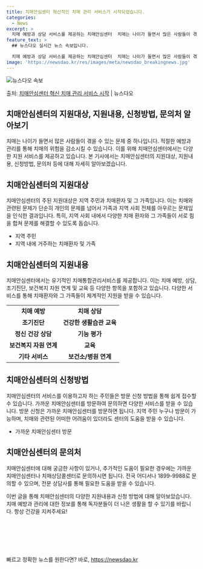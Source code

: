 ```yaml
---
title: 치매안심센터 혁신적인 치매 관리 서비스가 시작되었습니다.
categories:
  - News
excerpt: >
  치매 예방과 상담 서비스를 제공하는 치매안심센터  치매는 나이가 들면서 많은 사람들이 겪을 수 있는 문제 중…
feature_text: >
  ## 뉴스다오 실시간 뉴스 속보입니다.

  치매 예방과 상담 서비스를 제공하는 치매안심센터  치매는 나이가 들면서 많은 사람들이 겪을 수 있는 문제 중…
image: 'https://newsdao.kr/res/images/meta/newsdao_breakingnews.jpg'
---
```


![뉴스다오 속보](https://newsdao.kr/res/images/meta/newsdao_breakingnews.jpg)

<p>출처: <a href="https://newsdao.kr/4352" rel="dofollow">치매안심센터 혁신 치매 관리 서비스 시작</a> | 뉴스다오</p>

<h2 data-ke-size="size26">치매안심센터의 지원대상, 지원내용, 신청방법, 문의처 알아보기</h2>
<p data-ke-size="size16">치매는 나이가 들면서 많은 사람들이 겪을 수 있는 문제 중 하나입니다. 적절한 예방과 관리를 통해 치매의 위험을 감소시킬 수 있습니다. 이를 위해 치매안심센터에서는 다양한 지원 서비스를 제공하고 있습니다. 본 기사에서는 치매안심센터의 지원대상, 지원내용, 신청방법, 문의처 등에 대해 자세히 알아보겠습니다.</p>

<h2 data-ke-size="size24">치매안심센터의 지원대상</h2>
<p data-ke-size="size16">치매안심센터의 주된 지원대상은 지역 주민과 치매환자 및 그 가족입니다. 이는 치매와 관련된 문제가 단순히 개인의 문제를 넘어서 가족과 지역 사회 전체를 아우르는 문제임을 인식한 결과입니다. 특히, 지역 사회 내에서 다양한 치매 환자와 그 가족들이 서로 힘을 합쳐 문제를 해결할 수 있도록 돕습니다.</p>
<ul>
  <li>지역 주민</li>
  <li>지역 내에 거주하는 치매환자 및 가족</li>
</ul>

<h2 data-ke-size="size24">치매안심센터의 지원내용</h2>
<p data-ke-size="size16">치매안심센터에서는 유기적인 치매통합관리서비스를 제공합니다. 이는 치매 예방, 상담, 조기진단, 보건복지 자원 연계 및 교육 등 다양한 항목을 포함하고 있습니다. 다양한 서비스를 통해 치매환자와 그 가족들이 체계적인 지원을 받을 수 있습니다.</p>
<table>
  <tr>
    <td style="text-align: center; height: 17px;"><b>치매 예방</b></td>
    <td style="text-align: center; height: 17px;"><b>치매 상담</b></td>
  </tr>
  <tr>
    <td style="text-align: center; height: 17px;"><b>조기진단</b></td>
    <td style="text-align: center; height: 17px;"><b>건강한 생활습관 교육</b></td>
  </tr>
  <tr>
    <td style="text-align: center; height: 17px;"><b>정신 건강 상담</b></td>
    <td style="text-align: center; height: 17px;"><b>기능 평가</b></td>
  </tr>
  <tr>
    <td style="text-align: center; height: 17px;"><b>보건복지 자원 연계</b></td>
    <td style="text-align: center; height: 17px;"><b>교육</b></td>
  </tr>
  <tr>
    <td style="text-align: center; height: 17px;"><b>기타 서비스</b></td>
    <td style="text-align: center; height: 17px;"><b>보건소/병원 연계</b></td>
  </tr>
</table>

<h2 data-ke-size="size24">치매안심센터의 신청방법</h2>
<p data-ke-size="size16">치매안심센터의 서비스를 이용하고자 하는 주민들은 방문 신청 방법을 통해 쉽게 접수할 수 있습니다. 가까운 치매안심센터를 방문하여 문의하면 다양한 서비스를 받을 수 있습니다. 방문 신청은 가까운 치매안심센터를 방문하면 됩니다. 지역 주민 누구나 방문이 가능하며, 치매와 관련된 어떠한 어려움이 있더라도 센터의 도움을 받을 수 있습니다.</p>
<ul>
  <li>가까운 치매안심센터 방문</li>
</ul>

<h2 data-ke-size="size24">치매안심센터의 문의처</h2>
<p data-ke-size="size16">치매안심센터에 대해 궁금한 사항이 있거나, 추가적인 도움이 필요한 경우에는 가까운 치매안심센터나 치매상담콜센터로 문의하시면 됩니다. 전국 어디서나 1899-9988로 문의할 수 있으며, 전문 상담사를 통해 필요한 도움을 받을 수 있습니다.</p>
<p data-ke-size="size16">이번 글을 통해 치매안심센터의 다양한 지원내용과 신청 방법에 대해 알아보았습니다. 치매 예방과 관리에 대한 정보를 통해 독자분들이 더 나은 생활을 할 수 있기를 바랍니다. 항상 건강을 지켜주세요!</p>
<p data-ke-size="size16">&nbsp;</p>
<p data-ke-size="size16">&nbsp;</p>
<p data-ke-size="size16">&nbsp;</p> 

빠르고 정확한 뉴스를 원한다면? 바로, <a href="https://newsdao.kr" rel="dofollow">https://newsdao.kr</a>


